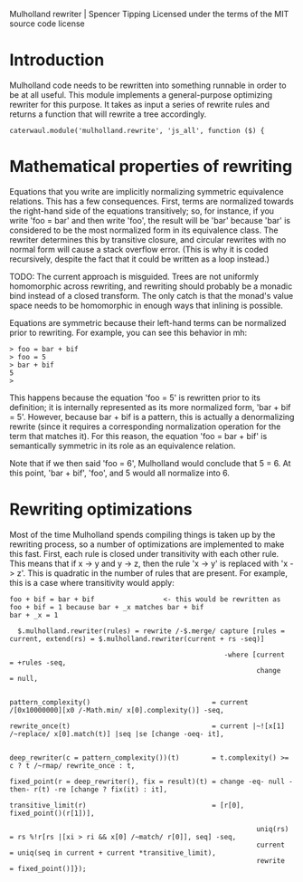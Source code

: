 Mulholland rewriter | Spencer Tipping
Licensed under the terms of the MIT source code license

# Introduction

Mulholland code needs to be rewritten into something runnable in order to be at all useful. This module implements a general-purpose optimizing rewriter for this purpose. It takes as input a
series of rewrite rules and returns a function that will rewrite a tree accordingly.

    caterwaul.module('mulholland.rewrite', 'js_all', function ($) {

# Mathematical properties of rewriting

Equations that you write are implicitly normalizing symmetric equivalence relations. This has a few consequences. First, terms are normalized towards the right-hand side of the equations
transitively; so, for instance, if you write 'foo = bar' and then write 'foo', the result will be 'bar' because 'bar' is considered to be the most normalized form in its equivalence class. The
rewriter determines this by transitive closure, and circular rewrites with no normal form will cause a stack overflow error. (This is why it is coded recursively, despite the fact that it
could be written as a loop instead.)

TODO: The current approach is misguided. Trees are not uniformly homomorphic across rewriting, and rewriting should probably be a monadic bind instead of a closed transform. The only catch is
that the monad's value space needs to be homomorphic in enough ways that inlining is possible.

Equations are symmetric because their left-hand terms can be normalized prior to rewriting. For example, you can see this behavior in mh:

    > foo = bar + bif
    > foo = 5
    > bar + bif
    5
    >

This happens because the equation 'foo = 5' is rewritten prior to its definition; it is internally represented as its more normalized form, 'bar + bif = 5'. However, because bar + bif is a
pattern, this is actually a denormalizing rewrite (since it requires a corresponding normalization operation for the term that matches it). For this reason, the equation 'foo = bar + bif' is
semantically symmetric in its role as an equivalence relation.

Note that if we then said 'foo = 6', Mulholland would conclude that 5 = 6. At this point, 'bar + bif', 'foo', and 5 would all normalize into 6.

# Rewriting optimizations

Most of the time Mulholland spends compiling things is taken up by the rewriting process, so a number of optimizations are implemented to make this fast. First, each rule is closed under
transitivity with each other rule. This means that if x -> y and y -> z, then the rule 'x -> y' is replaced with 'x -> z'. This is quadratic in the number of rules that are present. For
example, this is a case where transitivity would apply:

    foo + bif = bar + bif                 <- this would be rewritten as foo + bif = 1 because bar + _x matches bar + bif
    bar + _x = 1

      $.mulholland.rewriter(rules) = rewrite /-$.merge/ capture [rules = current, extend(rs) = $.mulholland.rewriter(current + rs -seq)]

                                                         -where [current                                           = +rules -seq,
                                                                 change                                            = null,

                                                                 pattern_complexity()                              = current /[0x10000000][x0 /-Math.min/ x[0].complexity()] -seq,
                                                                 rewrite_once(t)                                   = current |~![x[1] /~replace/ x[0].match(t)] |seq |se [change -oeq- it],

                                                                 deep_rewriter(c = pattern_complexity())(t)        = t.complexity() >= c ? t /~rmap/ rewrite_once : t,
                                                                 fixed_point(r = deep_rewriter(), fix = result)(t) = change -eq- null -then- r(t) -re [change ? fix(it) : it],
                                                                 transitive_limit(r)                               = [r[0], fixed_point()(r[1])],

                                                                 uniq(rs)                                          = rs %!r[rs |[xi > ri && x[0] /~match/ r[0]], seq] -seq,
                                                                 current                                           = uniq(seq in current + current *transitive_limit),
                                                                 rewrite                                           = fixed_point()]});
